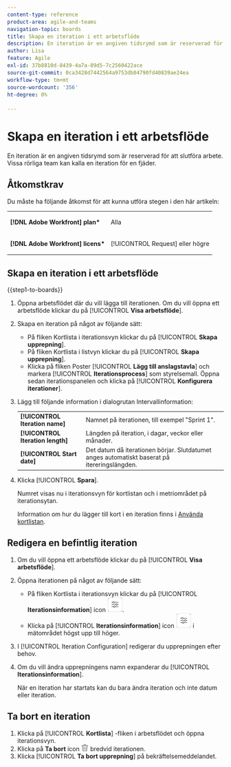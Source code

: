 ```yaml
---
content-type: reference
product-area: agile-and-teams
navigation-topic: boards
title: Skapa en iteration i ett arbetsflöde
description: En iteration är en angiven tidsrymd som är reserverad för att slutföra arbete. Vissa rörliga team kan kalla en iteration för en fjäder.
author: Lisa
feature: Agile
exl-id: 37b8810d-8439-4a7a-89d5-7c2560422ace
source-git-commit: 0ca3428d7442564a9753db04790fd40839ae24ea
workflow-type: tm+mt
source-wordcount: '356'
ht-degree: 0%

---
```


# Skapa en iteration i ett arbetsflöde

En iteration är en angiven tidsrymd som är reserverad för att slutföra arbete. Vissa rörliga team kan kalla en iteration för en fjäder.

## Åtkomstkrav

Du måste ha följande åtkomst för att kunna utföra stegen i den här artikeln:

<table style="table-layout:auto"> 
 <col> 
 </col> 
 <col> 
 </col> 
 <tbody> 
  <tr> 
   <td role="rowheader"><strong>[!DNL Adobe Workfront] plan*</strong></td> 
   <td> <p>Alla</p> </td> 
  </tr> 
  <tr> 
   <td role="rowheader"><strong>[!DNL Adobe Workfront] licens*</strong></td> 
   <td> <p>[!UICONTROL Request] eller högre</p> </td> 
  </tr> 
 </tbody> 
</table>

## Skapa en iteration i ett arbetsflöde

{{step1-to-boards}}

1. Öppna arbetsflödet där du vill lägga till iterationen. Om du vill öppna ett arbetsflöde klickar du på [!UICONTROL **Visa arbetsflöde**].
1. Skapa en iteration på något av följande sätt:

   * På fliken Kortlista i iterationsvyn klickar du på [!UICONTROL **Skapa upprepning**].
   * På fliken Kortlista i listvyn klickar du på [!UICONTROL **Skapa upprepning**].
   * Klicka på fliken Poster [!UICONTROL **Lägg till anslagstavla**] och markera [!UICONTROL **Iterationsprocess**] som styrelsemall. Öppna sedan iterationspanelen och klicka på [!UICONTROL **Konfigurera iterationer**].

1. Lägg till följande information i dialogrutan Intervallinformation:

   <table style="table-layout:auto"> 
    <tbody> 
     <tr> 
      <td><strong>[!UICONTROL Iteration name]</strong></td> 
      <td>Namnet på iterationen, till exempel "Sprint 1".</td> 
     </tr> 
     <tr> 
      <td><strong>[!UICONTROL Iteration length]</strong></td> 
      <td>Längden på iteration, i dagar, veckor eller månader.</td> 
     </tr>
     <tr> 
      <td><strong>[!UICONTROL Start date]</strong></td> 
      <td>Det datum då iterationen börjar. Slutdatumet anges automatiskt baserat på itereringslängden.</td> 
     </tr> 
    </tbody> 
   </table>

1. Klicka [!UICONTROL **Spara**].

   Numret visas nu i iterationsvyn för kortlistan och i metriområdet på iterationsytan.

   Information om hur du lägger till kort i en iteration finns i [Använda kortlistan](/help/quicksilver/agile/use-boards-agile-planning-tools/use-card-list.md).

## Redigera en befintlig iteration

1. Om du vill öppna ett arbetsflöde klickar du på [!UICONTROL **Visa arbetsflöde**].
1. Öppna iterationen på något av följande sätt:

   * På fliken Kortlista i iterationsvyn klickar du på [!UICONTROL **Iterationsinformation**] icon ![Iterationsinformation](assets/iteration-details-button.png).
   * Klicka på [!UICONTROL **Iterationsinformation**] icon ![Iterationsinformation](assets/iteration-details-button.png) i mätområdet högst upp till höger.

1. I [!UICONTROL Iteration Configuration] redigerar du upprepningen efter behov.
1. Om du vill ändra upprepningens namn expanderar du [!UICONTROL **Iterationsinformation**].

   När en iteration har startats kan du bara ändra iteration och inte datum eller iteration.

<!--   

1. <span class="preview">To add goals to the iteration, expand [!UICONTROL **Goals**].</span>
1. <span class="preview">Click [!UICONTROL **Add goal**], and type the goal name.</span>

   <span class="preview">As goals are completed during the iteration, you can select the check box to mark them complete, or click the **Delete** icon ![Delete icon](assets/delete.png) to delete a goal. The metrics area on the top right of the iteration shows how many goals exist and how many have been completed.</span>

<div class="preview">

## Assign cards to the next iteration

Use the [!UICONTROL Next Iteration] column to move cards from the current iteration to the next iteration, without sending them to the backlog first.

1. Move a card to the [!UICONTROL **Next Iteration**] column, or add a new card directly in the column.
1. Access the next iteration by clicking the [!UICONTROL **Next Iteration**] column title, or by clicking the up-pointing arrow next to the iteration name on the top of the screen.

   The cards that you marked to come over to the next iteration are placed in the columns that correspond with their status.

</div>
-->

## Ta bort en iteration

1. Klicka på [!UICONTROL **Kortlista**] -fliken i arbetsflödet och öppna iterationsvyn.
1. Klicka på **Ta bort** icon ![Ikonen Ta bort](assets/delete.png) bredvid iterationen.
1. Klicka [!UICONTROL **Ta bort upprepning**] på bekräftelsemeddelandet.
